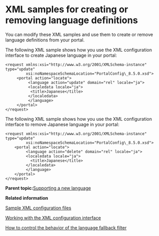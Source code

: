 # XML samples for creating or removing language definitions

You can modify these XML samples and use them to create or remove language definitions from your portal.

The following XML sample shows how you use the XML configuration interface to create Japanese language in your portal:

```
<request xmlns:xsi="http://www.w3.org/2001/XMLSchema-instance" type="update"
         xsi:noNamespaceSchemaLocation="PortalConfig\_8.5.0.xsd">
     <portal action="locate">
          <language action="update" domain="rel" locale="ja">
          <localedata locale="ja">
           <title>Japanese</title>
          </localedata>
          </language>
     </portal>
</request>
```

The following XML sample shows how you use the XML configuration interface to remove Japanese language in your portal:

```
<request xmlns:xsi="http://www.w3.org/2001/XMLSchema-instance" type="update"  
         xsi:noNamespaceSchemaLocation="PortalConfig\_8.5.0.xsd">
    <portal action="locate">
         <language action="delete" domain="rel" locale="ja">
         <localedata locale="ja">
           <title>Japanese</title>
         </localedata>
         </language>
    </portal>
</request>
```

**Parent topic:**[Supporting a new language ](../admin-system/adsuplang_new.md)

**Related information**  


[Sample XML configuration files ](../admin-system/admxmsmp.md)

[Working with the XML configuration interface](../admin-system/adxmltsk.md)

[How to control the behavior of the language fallback filter ](../admin-system/adlangflt.md)

